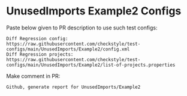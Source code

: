 # UnusedImports Example2 Configs
Paste below given to PR description to use such test configs:
```
Diff Regression config: https://raw.githubusercontent.com/checkstyle/test-configs/main/UnusedImports/Example2/config.xml
Diff Regression projects: https://raw.githubusercontent.com/checkstyle/test-configs/main/UnusedImports/Example2/list-of-projects.properties
```
Make comment in PR:
```
Github, generate report for UnusedImports/Example2
```
